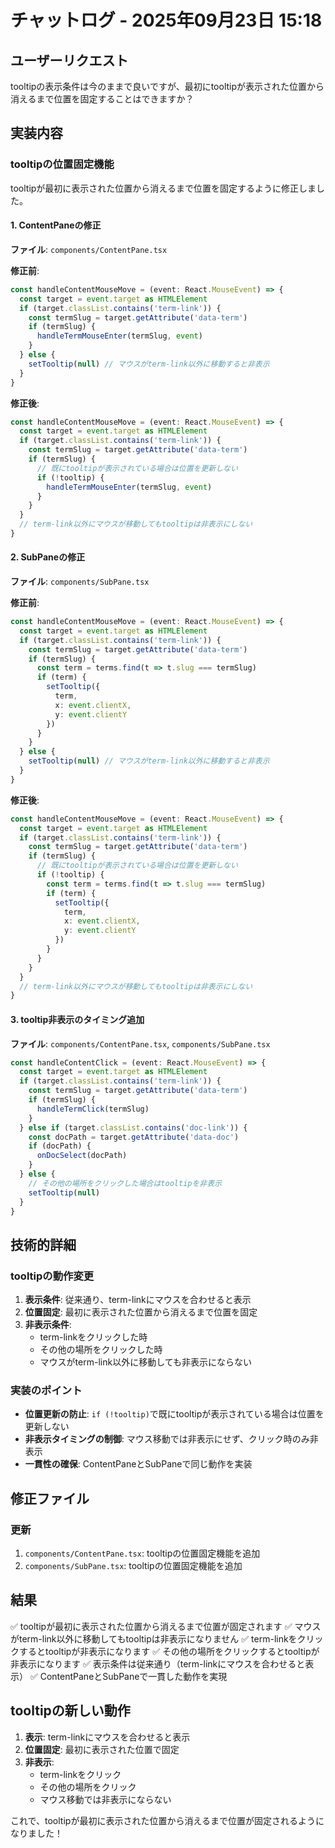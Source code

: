 # チャットログ - 2025年09月23日 15:18

## ユーザーリクエスト
tooltipの表示条件は今のままで良いですが、最初にtooltipが表示された位置から消えるまで位置を固定することはできますか？

## 実装内容

### tooltipの位置固定機能
tooltipが最初に表示された位置から消えるまで位置を固定するように修正しました。

#### 1. ContentPaneの修正
**ファイル**: `components/ContentPane.tsx`

**修正前**:
```typescript
const handleContentMouseMove = (event: React.MouseEvent) => {
  const target = event.target as HTMLElement
  if (target.classList.contains('term-link')) {
    const termSlug = target.getAttribute('data-term')
    if (termSlug) {
      handleTermMouseEnter(termSlug, event)
    }
  } else {
    setTooltip(null) // マウスがterm-link以外に移動すると非表示
  }
}
```

**修正後**:
```typescript
const handleContentMouseMove = (event: React.MouseEvent) => {
  const target = event.target as HTMLElement
  if (target.classList.contains('term-link')) {
    const termSlug = target.getAttribute('data-term')
    if (termSlug) {
      // 既にtooltipが表示されている場合は位置を更新しない
      if (!tooltip) {
        handleTermMouseEnter(termSlug, event)
      }
    }
  }
  // term-link以外にマウスが移動してもtooltipは非表示にしない
}
```

#### 2. SubPaneの修正
**ファイル**: `components/SubPane.tsx`

**修正前**:
```typescript
const handleContentMouseMove = (event: React.MouseEvent) => {
  const target = event.target as HTMLElement
  if (target.classList.contains('term-link')) {
    const termSlug = target.getAttribute('data-term')
    if (termSlug) {
      const term = terms.find(t => t.slug === termSlug)
      if (term) {
        setTooltip({
          term,
          x: event.clientX,
          y: event.clientY
        })
      }
    }
  } else {
    setTooltip(null) // マウスがterm-link以外に移動すると非表示
  }
}
```

**修正後**:
```typescript
const handleContentMouseMove = (event: React.MouseEvent) => {
  const target = event.target as HTMLElement
  if (target.classList.contains('term-link')) {
    const termSlug = target.getAttribute('data-term')
    if (termSlug) {
      // 既にtooltipが表示されている場合は位置を更新しない
      if (!tooltip) {
        const term = terms.find(t => t.slug === termSlug)
        if (term) {
          setTooltip({
            term,
            x: event.clientX,
            y: event.clientY
          })
        }
      }
    }
  }
  // term-link以外にマウスが移動してもtooltipは非表示にしない
}
```

#### 3. tooltip非表示のタイミング追加
**ファイル**: `components/ContentPane.tsx`, `components/SubPane.tsx`

```typescript
const handleContentClick = (event: React.MouseEvent) => {
  const target = event.target as HTMLElement
  if (target.classList.contains('term-link')) {
    const termSlug = target.getAttribute('data-term')
    if (termSlug) {
      handleTermClick(termSlug)
    }
  } else if (target.classList.contains('doc-link')) {
    const docPath = target.getAttribute('data-doc')
    if (docPath) {
      onDocSelect(docPath)
    }
  } else {
    // その他の場所をクリックした場合はtooltipを非表示
    setTooltip(null)
  }
}
```

## 技術的詳細

### tooltipの動作変更
1. **表示条件**: 従来通り、term-linkにマウスを合わせると表示
2. **位置固定**: 最初に表示された位置から消えるまで位置を固定
3. **非表示条件**: 
   - term-linkをクリックした時
   - その他の場所をクリックした時
   - マウスがterm-link以外に移動しても非表示にならない

### 実装のポイント
- **位置更新の防止**: `if (!tooltip)`で既にtooltipが表示されている場合は位置を更新しない
- **非表示タイミングの制御**: マウス移動では非表示にせず、クリック時のみ非表示
- **一貫性の確保**: ContentPaneとSubPaneで同じ動作を実装

## 修正ファイル

### 更新
1. `components/ContentPane.tsx`: tooltipの位置固定機能を追加
2. `components/SubPane.tsx`: tooltipの位置固定機能を追加

## 結果
✅ tooltipが最初に表示された位置から消えるまで位置が固定されます
✅ マウスがterm-link以外に移動してもtooltipは非表示になりません
✅ term-linkをクリックするとtooltipが非表示になります
✅ その他の場所をクリックするとtooltipが非表示になります
✅ 表示条件は従来通り（term-linkにマウスを合わせると表示）
✅ ContentPaneとSubPaneで一貫した動作を実現

## tooltipの新しい動作
1. **表示**: term-linkにマウスを合わせると表示
2. **位置固定**: 最初に表示された位置で固定
3. **非表示**: 
   - term-linkをクリック
   - その他の場所をクリック
   - マウス移動では非表示にならない

これで、tooltipが最初に表示された位置から消えるまで位置が固定されるようになりました！
